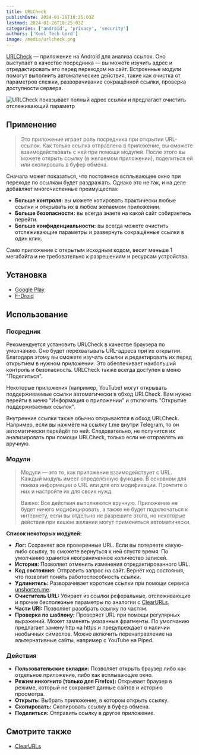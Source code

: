 ```yaml
---
title: URLCheck
publishDate: 2024-01-26T18:25:03Z
lastmod: 2024-01-26T18:25:03Z
categories: ['android', 'privacy', 'security']
authors: ['Kool Tech Lord']
image: /media/urlcheck.png
---
```


[URLCheck](https://github.com/TrianguloY/UrlChecker#readme) — приложение на
Android для анализа ссылок. Оно выступает в качестве посредника — вы можете
изучить адрес и отредактировать его перед переходом на сайт. Встроенные модули
помогут выполнить автоматические действия, такие как очистка от параметров
слежки, разворачивание сокращённой ссылки, проверка доступности сервера.

<!--more-->

![URLCheck показывает полный адрес ссылки и предлагает очистить отслеживающий
параметр](/media/urlcheck.png)

## Применение

> Это приложение играет роль посредника при открытии URL-ссылок. Как только
ссылка отправлена в приложение, вы сможете взаимодействовать с ней при помощи
модулей. После этого вы можете открыть ссылку (в желаемом приложении),
поделиться ей или скопировать в буфер обмена.

Сначала может показаться, что постоянное всплывающее окно при переходе по
ссылкам будет раздражать. Однако это не так, и на деле добавляет многочисленные
преимущества:

- **Больше контроля:** вы можете копировать практически любые ссылки и открывать
их в любом желаемом приложении.
- **Больше безопасности:** вы всегда знаете на какой сайт собираетесь перейти.
- **Больше конфиденциальности:** вы всегда можете очистить отслеживающие
параметры и развернуть сокращённые ссылки в один клик.

Само приложение с открытым исходным кодом, весит меньше 1 мегабайта и не
требовательно к разрешениям и ресурсам устройства.

## Установка

- [Google Play](https://play.google.com/store/apps/details?id=com.trianguloy.urlchecker)
- [F-Droid](https://f-droid.org/packages/com.trianguloy.urlchecker)

## Использование

### Посредник

Рекомендуется установить URLCheck в качестве браузера по умолчанию. Оно будет
перехватывать URL-адреса при их открытии. Благодаря этому вы сможете изучать
ссылки и редактировать их перед открытием в нужном приложении. Это обеспечивает
наибольший контроль и безопасность. URLCheck также всегда доступен в меню
"Поделиться".

Некоторые приложения (например, YouTube) могут открывать поддерживаемые ссылки
автоматически в обход URLCheck. Вам нужно перейти в меню "Информация о
приложении" и отключить "Открытие поддерживаемых ссылок".

Внутренние ссылки также обычно открываются в обход URLCheck. Например, если вы
нажмёте на ссылку t.me внутри Telegram, то он автоматически перейдёт по ней.
Следовательно, не получится их анализировать при помощи URLCheck, только если не
отправлять их вручную.

### Модули

> Модули — это то, как приложение взаимодействует с URL. Каждый модуль имеет
определённую функцию. В основном для показа информации о URL или для его
модификации. Прочтите о них и настройте их для своих нужд.
>
> Важно: Все действия выполняются вручную. Приложение не будет ничего
модифицировать, а также не будет подключаться к интернету, если вы отдельно не
разрешите этого, но некоторые действия при вашем желании могут применяться
автоматически.

**Список некоторых модулей:**

- **Лог:** Сохраняет все проверенные URL. Если вы потеряете какую-либо ссылку,
то сможете вернуться к ней спустя время. По умолчанию хранится неограниченное
количество записей.
- **История:** Позволяет отменить изменения отредактированного URL.
- **Код состояния:** Отправить запрос на сайт. Вернёт код состояния, что
позволит понять работоспособность ссылки.
- **Удлинитель:** Разворачивает короткие ссылки при помощи сервиса
[unshorten.me](https://unshorten.me).
- **Очиститель URL:** Убирает из ссылки реферальные, отслеживающие и прочие
бесполезные параметры по аналогии с [ClearURLs](/wiki/clearurls).
- **Части URI:** Позволяет разобрать ссылку по частям.
- **Проверка по шаблону:** Проверяет URL при помощи регулярных выражений. Может
заменять указанные фрагменты. По умолчанию предлагает замену http на https и
предупреждает о наличии необычных символов. Можно включить перенаправление на
альтернативные сайты, например с YouTube на Piped.

### Действия

- **Пользовательские вкладки:** Позволяет открыть браузер либо как отдельное
приложение, либо как всплывающее окно.
- **Режим инкогнито (только для Firefox):** Открывает браузер в режиме, который
не сохраняет данные сайтов и историю просмотра.
- **Открыть:** Выбрать приложение, в котором открыть ссылку.
- **Скопировать:** Скопировать ссылку в буфер обмена.
- **Поделиться:** Отправить ссылку в другое приложение.

## Смотрите также

- [ClearURLs](/wiki/clearurls)
